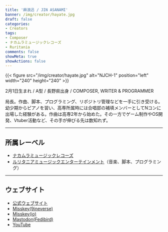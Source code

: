 ```yaml
---
title: '麻浪迅 / JIN ASANAMI'
banner: /img/creator/hayate.jpg
draft: false
categories:
- Creators
tags:
- Composer
- ナカムラミュージックレコーズ
- Ruritania
comments: false
showMeta: true
showActions: false
---
```


{{< figure src="/img/creator/hayate.jpg" alt="NJCH-1" position="left" width="240" height="240" >}}

2月1日生まれ / A型 / 長野県出身 / COMPOSER, WRITER & PROGRAMMER

局長。作曲、脚本、プログラミング、リポジトリ管理などを一手に引き受ける。幼少期からピアノを習い、高専所属時には合唱部の補填メンバーとしてNコンに出場した経験がある。作曲は高専2年から始めた。その一方でゲーム制作やOS開発、Vtuber活動など、その手が伸びる先は数知れず。

---

## 所属レーベル
- [ナカムラミュージックレコーズ](/tags/ナカムラミュージックレコーズ)
- [ルリタニアミュージックエンターテインメント](/tags/ルリタニアミュージックエンターテインメント)（音楽、脚本、プログラミング）

---

## ウェブサイト
- [公式ウェブサイト](https://hayatehay.github.io)
- [Misskey(9ineverse)](https://9ineverse.com/@hayatehay)
- [Misskey(io)](https://misskey.io/@hayatehay)
- [Mastodon(Fedibird)](https://fedibird.com/@hayatehay)
- [YouTube](https://youtube.com/@hayatehay)
